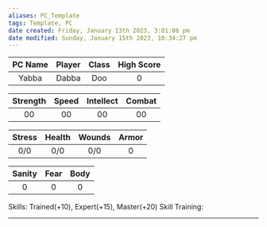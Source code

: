 ```yaml
---
aliases: PC_Template
tags: Template, PC
date created: Friday, January 13th 2023, 3:01:08 pm
date modified: Sunday, January 15th 2023, 10:34:27 pm
---
```

| PC Name | Player | Class | High Score |
|:-------:|:------:|:-----:|:----------:|
|  Yabba  | Dabba  |  Doo  |     0      |

| Strength | Speed | Intellect | Combat |
|:--------:|:-----:|:---------:|:------:|
|    00    |  00   |     00    |   00   |

| Stress | Health | Wounds | Armor |
|:------:|:------:|:------:|:-----:|
|   0/0  |  0/0   |   0/0  |   0   |

| Sanity | Fear | Body |
|:------:|:----:|:----:|
|    0   |   0  |   0  |

Skills: Trained(+10), Expert(+15), Master(+20)
Skill Training:

---
